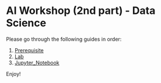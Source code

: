 # AI Workshop (2nd part) - Data Science

Please go through the following guides in order:

1. [Prerequisite](./0.Prerequisites.md)
2. [Lab](./1.AEMPy.md)
3. [Jupyter_Notebook](./2.Jupyter_Notebook.md)

Enjoy!
